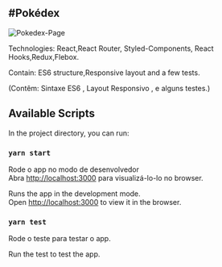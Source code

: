#Pokédex
----


<img src="https://github.com/thailajf/Pokedex/blob/master/images-gif/App.gif?raw=true" alt="Pokedex-Page">

Technologies: React,React Router, Styled-Components, React Hooks,Redux,Flebox.

Contain: ES6 structure,Responsive layout and a few tests.

(Contêm: Sintaxe ES6 , Layout Responsivo , e alguns testes.)

## Available Scripts

In the project directory, you can run:

### `yarn start`

Rode o app no modo de desenvolvedor <br/>
Abra [http://localhost:3000](http://localhost:3000) para visualizá-lo-lo no browser.

Runs the app in the development mode.<br />
Open [http://localhost:3000](http://localhost:3000) to view it in the browser.

### `yarn test`

Rode o teste para testar o app.

Run the test to test the app. <br/>

